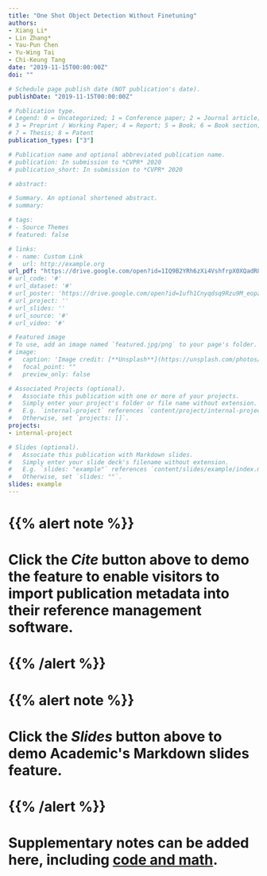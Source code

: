 ```yaml
---
title: "One Shot Object Detection Without Finetuning"
authors:
- Xiang Li*
- Lin Zhang*
- Yau-Pun Chen
- Yu-Wing Tai
- Chi-Keung Tang
date: "2019-11-15T00:00:00Z"
doi: ""

# Schedule page publish date (NOT publication's date).
publishDate: "2019-11-15T00:00:00Z"

# Publication type.
# Legend: 0 = Uncategorized; 1 = Conference paper; 2 = Journal article;
# 3 = Preprint / Working Paper; 4 = Report; 5 = Book; 6 = Book section;
# 7 = Thesis; 8 = Patent
publication_types: ["3"]

# Publication name and optional abbreviated publication name.
# publication: In submission to *CVPR* 2020
# publication_short: In submission to *CVPR* 2020

# abstract: 

# Summary. An optional shortened abstract.
# summary:

# tags:
# - Source Themes
# featured: false

# links:
# - name: Custom Link
#   url: http://example.org
url_pdf: "https://drive.google.com/open?id=1IQ9B2YRh6zXi4VshfrpX0XQadR8qqaH-"
# url_code: '#'
# url_dataset: '#'
# url_poster: 'https://drive.google.com/open?id=1ufh1Cnyqdsq9Rzu9M_eopzHhpR7wPPFn'
# url_project: ''
# url_slides: ''
# url_source: '#'
# url_video: '#'

# Featured image
# To use, add an image named `featured.jpg/png` to your page's folder. 
# image:
#   caption: 'Image credit: [**Unsplash**](https://unsplash.com/photos/pLCdAaMFLTE)'
#   focal_point: ""
#   preview_only: false

# Associated Projects (optional).
#   Associate this publication with one or more of your projects.
#   Simply enter your project's folder or file name without extension.
#   E.g. `internal-project` references `content/project/internal-project/index.md`.
#   Otherwise, set `projects: []`.
projects:
- internal-project

# Slides (optional).
#   Associate this publication with Markdown slides.
#   Simply enter your slide deck's filename without extension.
#   E.g. `slides: "example"` references `content/slides/example/index.md`.
#   Otherwise, set `slides: ""`.
slides: example
---
```


# {{% alert note %}}
# Click the *Cite* button above to demo the feature to enable visitors to import publication metadata into their reference management software.
# {{% /alert %}}

# {{% alert note %}}
# Click the *Slides* button above to demo Academic's Markdown slides feature.
# {{% /alert %}}

# Supplementary notes can be added here, including [code and math](https://sourcethemes.com/academic/docs/writing-markdown-latex/).

